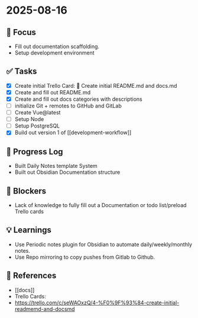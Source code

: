 # 2025-08-16 

## 📌 Focus
- Fill out documentation scaffolding.
- Setup development environment 

## ✅ Tasks
- [x] Create initial Trello Card: 📄 Create initial README.md and docs.md
- [x] Create and fill out README.md
- [x] Create and fill out docs categories with descriptions
- [ ] initialize Git + remotes to GitHub and GitLab
- [ ] Create Vue@latest
- [ ] Setup Node
- [ ] Setup PostgreSQL
- [x] Build out version 1 of [[development-workflow]]

## 📝 Progress Log
- Built Daily Notes template System
- Built out Obsidian Documentation structure

## 🚧 Blockers
- Lack of knowledge to fully fill out a Documentation or todo list/preload Trello cards

## 💡 Learnings
- Use Periodic notes plugin for Obsidian to automate daily/weekly/monthly notes.
- Use Repo mirroring to copy pushes from Gitlab to Github.

## 🔗 References
- [[docs]]
- Trello Cards: 
- https://trello.com/c/seWAOxzQ/4-%F0%9F%93%84-create-initial-readmemd-and-docsmd